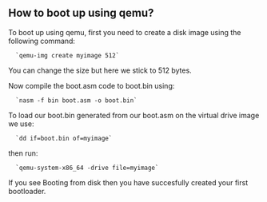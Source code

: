 ## How to boot up using qemu?

To boot up using qemu, first you need to create a disk image using the following command:

      `qemu-img create myimage 512`

You can change the size but here we stick to 512 bytes.

Now compile the boot.asm code to boot.bin using:

      `nasm -f bin boot.asm -o boot.bin`

To load our boot.bin generated from our boot.asm on the virtual drive image we use:

      `dd if=boot.bin of=myimage`

then run:

      `qemu-system-x86_64 -drive file=myimage`

If you see Booting from disk then you have succesfully created your first bootloader.

